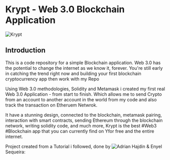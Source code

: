 # Krypt - Web 3.0 Blockchain Application

![Krypt](https://i.ibb.co/DVF4tNW/image.png)

## Introduction

This is a code repository for a simple Blockchain application.
Web 3.0 has the potential to change the internet as we know it, forever. You're still early in catching the trend right now and building your first blockchain cryptocurrency app then work with my Repo

Using Web 3.0 methodologies, Solidity and Metamask i created my first real Web 3.0 Application - from start to finish. Which allows me to send Crypto from an account to another account in the world from my code and also track the transaction on Etheruem Netwrok.

It have a stunning design, connected to the blockchain, metamask pairing, interaction with smart contracts, sending Ethereum through the blockchain network, writing solidity code, and much more, Krypt is the best #Web3 #Blockchain app that you can currently find on Yfor free and the entire internet.

Project created from a Tutorial i followed, done by ![Adrian Hajdin](https://github.com/adrianhajdin) & Enyel Sequeira:
